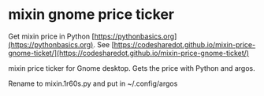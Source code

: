 # mixin gnome price ticker

Get mixin price in Python [https://pythonbasics.org](https://pythonbasics.org).
See [https://codesharedot.github.io/mixin-price-gnome-ticket/](https://codesharedot.github.io/mixin-price-gnome-ticket/)

mixin price ticker for Gnome desktop. Gets the price with Python and argos.

Rename to mixin.1r60s.py and put in ~/.config/argos
